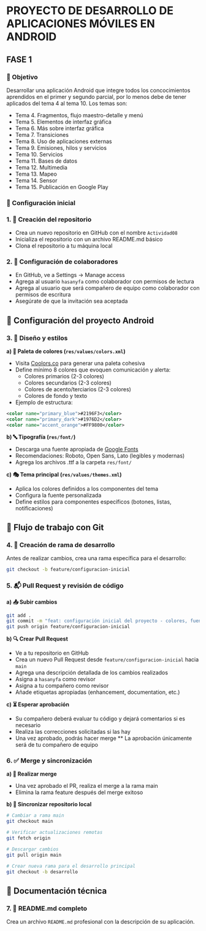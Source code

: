 # PROYECTO DE DESARROLLO DE APLICACIONES MÓVILES EN ANDROID

## FASE 1

### 🎯 Objetivo

Desarrollar una aplicación Android que integre todos los concocimientos aprendidos en el primer y segundo parcial, por lo menos debe de tener aplicados del tema 4 al tema 10. Los temas son:

-  Tema 4. Fragmentos, flujo maestro-detalle y menú
-  Tema 5. Elementos de interfaz gráfica
-  Tema 6. Más sobre interfaz gráfica
-  Tema 7. Transiciones
-  Tema 8. Uso de aplicaciones externas
-  Tema 9. Emisiones, hilos y servicios
-  Tema 10. Servicios
-  Tema 11. Bases de datos
-  Tema 12. Multimedia
-  Tema 13. Mapeo
-  Tema 14. Sensor
-  Tema 15. Publicación en Google Play

### 🚀 Configuración inicial

### 1. 📁 Creación del repositorio

-  Crea un nuevo repositorio en GitHub con el nombre `Actividad08`
-  Inicializa el repositorio con un archivo README.md básico
-  Clona el repositorio a tu máquina local

### 2. 👥 Configuración de colaboradores

-  En GitHub, ve a Settings → Manage access
-  Agrega al usuario `hasanyfa` como colaborador con permisos de lectura
-  Agrega al usuario que será compañero de equipo como colaborador con permisos de escritura
-  Asegúrate de que la invitación sea aceptada

## 🎨 Configuración del proyecto Android

### 3. 🎨 Diseño y estilos

**a) 🎨 Paleta de colores (`res/values/colors.xml`)**

-  Visita [Coolors.co](https://coolors.co/) para generar una paleta cohesiva
-  Define mínimo 8 colores que evoquen comunicación y alerta:
   -  Colores primarios (2-3 colores)
   -  Colores secundarios (2-3 colores)
   -  Colores de acento/terciarios (2-3 colores)
   -  Colores de fondo y texto
-  Ejemplo de estructura:

```xml
<color name="primary_blue">#2196F3</color>
<color name="primary_dark">#1976D2</color>
<color name="accent_orange">#FF9800</color>
```

**b) 🔤 Tipografía (`res/font/`)**

-  Descarga una fuente apropiada de [Google Fonts](https://fonts.google.com/)
-  Recomendaciones: Roboto, Open Sans, Lato (legibles y modernas)
-  Agrega los archivos .ttf a la carpeta `res/font/`

**c) 🎭 Tema principal (`res/values/themes.xml`)**

-  Aplica los colores definidos a los componentes del tema
-  Configura la fuente personalizada
-  Define estilos para componentes específicos (botones, listas, notificaciones)

## 🔄 Flujo de trabajo con Git

### 4. 🌱 Creación de rama de desarrollo

Antes de realizar cambios, crea una rama específica para el desarrollo:

```bash
git checkout -b feature/configuracion-inicial
```

### 5. 📬 Pull Request y revisión de código

**a) 📤 Subir cambios**

```bash
git add .
git commit -m "feat: configuración inicial del proyecto - colores, fuentes y temas"
git push origin feature/configuracion-inicial
```

**b) 🔍 Crear Pull Request**

-  Ve a tu repositorio en GitHub
-  Crea un nuevo Pull Request desde `feature/configuracion-inicial` hacia `main`
-  Agrega una descripción detallada de los cambios realizados
-  Asigna a `hasanyfa` como revisor
-  Asigna a tu compañero como revisor
-  Añade etiquetas apropiadas (enhancement, documentation, etc.)

**c) ⏳ Esperar aprobación**

-  Su compañero deberá evaluar tu código y dejará comentarios si es necesario
-  Realiza las correcciones solicitadas si las hay
-  Una vez aprobado, podrás hacer merge
   \*\* La aprobación únicamente será de tu compañero de equipo

### 6. ✅ Merge y sincronización

**a) 🔗 Realizar merge**

-  Una vez aprobado el PR, realiza el merge a la rama main
-  Elimina la rama feature después del merge exitoso

**b) 🔄 Sincronizar repositorio local**

```bash
# Cambiar a rama main
git checkout main

# Verificar actualizaciones remotas
git fetch origin

# Descargar cambios
git pull origin main

# Crear nueva rama para el desarrollo principal
git checkout -b desarrollo
```

## 📝 Documentación técnica

### 7. 📄 README.md completo

Crea un archivo `README.md` profesional con la descripción de su aplicación.
